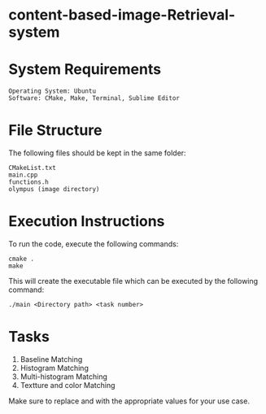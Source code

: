 # content-based-image-Retrieval-system

# System Requirements

    Operating System: Ubuntu
    Software: CMake, Make, Terminal, Sublime Editor

# File Structure

The following files should be kept in the same folder:

    CMakeList.txt
    main.cpp
    functions.h
    olympus (image directory)

# Execution Instructions

To run the code, execute the following commands:

    cmake .
    make

This will create the executable file which can be executed by the following command:

    ./main <Directory path> <task number>

# Tasks

   1. Baseline Matching
   2. Histogram Matching
   3. Multi-histogram Matching
   4. Textture and color Matching

Make sure to replace <Directory path> and <task number> with the appropriate values for your use case.

